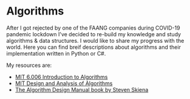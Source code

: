 # Algorithms

After I got rejected by one of the FAANG companies during COVID-19 pandemic lockdown I've decided to re-build my knowledge and study algorithms & data structures. I would like to share my progress with the world. Here you can find breif descriptions about algorithms and their implementation written in Python or C#.

My resources are:
 - [MIT 6.006 Introduction to Algorithms](https://ocw.mit.edu/courses/electrical-engineering-and-computer-science/6-006-introduction-to-algorithms-fall-2011/)
 - [MIT Design and Analysis of Algorithms](https://ocw.mit.edu/courses/electrical-engineering-and-computer-science/6-046j-design-and-analysis-of-algorithms-spring-2015/)
 - [The Algorithm Design Manual book by Steven Skiena](http://mimoza.marmara.edu.tr/~msakalli/cse706_12/SkienaTheAlgorithmDesignManual.pdf)



